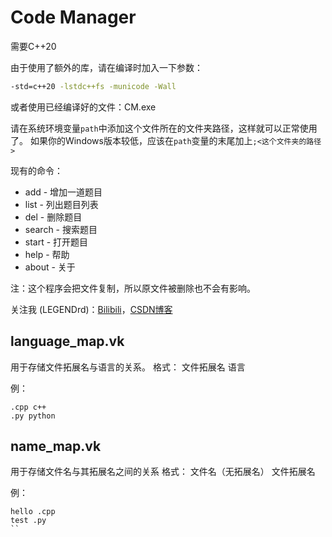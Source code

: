 # Code Manager

需要C++20

由于使用了额外的库，请在编译时加入一下参数：

```bash
-std=c++20 -lstdc++fs -municode -Wall
```

或者使用已经编译好的文件：CM.exe

请在系统环境变量`path`中添加这个文件所在的文件夹路径，这样就可以正常使用了。
如果你的Windows版本较低，应该在`path`变量的末尾加上`;<这个文件夹的路径>`

现有的命令：

* add -  增加一道题目
* list - 列出题目列表
* del - 删除题目
* search - 搜索题目
* start - 打开题目
* help  - 帮助
* about - 关于

注：这个程序会把文件复制，所以原文件被删除也不会有影响。

关注我 (LEGENDrd)：[Bilibili](https://space.bilibili.com/3546767803026063?spm_id_from=333.1007.0.0)，[CSDN博客](https://blog.csdn.net/R_D_LEGEND?type=blog)

## language_map.vk

用于存储文件拓展名与语言的关系。
格式：
文件拓展名 语言

例：

```vk
.cpp c++
.py python
```

## name_map.vk

用于存储文件名与其拓展名之间的关系
格式：
文件名（无拓展名） 文件拓展名

例：

```vk
hello .cpp
test .py
``
